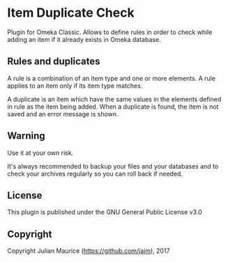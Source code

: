 # Item Duplicate Check

Plugin for Omeka Classic. Allows to define rules in order to check while adding an item if it already exists in Omeka database.

## Rules and duplicates
A rule is a combination of an item type and one or more elements. A rule applies to an item only if its item type matches.

A duplicate is an item which have the same values in the elements defined in rule as the item being added. When a duplicate is found, the item is not saved and an error message is shown.

## Warning
Use it at your own risk.

It's always recommended to backup your files and your databases and to check your archives regularly so you can roll back if needed.

## License
This plugin is published under the GNU General Public License v3.0

## Copyright
Copyright Julian Maurice (https://github.com/jajm), 2017
